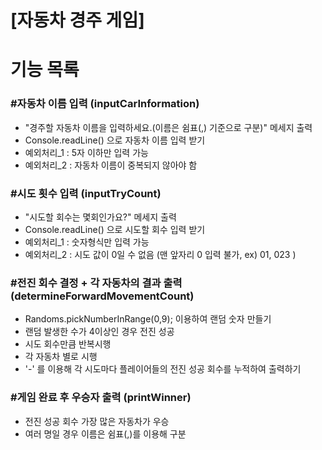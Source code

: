 # [자동차 경주 게임]
# 기능 목록

### #자동차 이름 입력 (inputCarInformation)
- "경주할 자동차 이름을 입력하세요.(이름은 쉼표(,) 기준으로 구분)" 메세지 출력
- Console.readLine() 으로 자동차 이름 입력 받기
- 예외처리_1 : 5자 이하만 입력 가능
- 예외처리_2 : 자동차 이름이 중복되지 않아야 함

### #시도 횟수 입력 (inputTryCount)
-  "시도할 회수는 몇회인가요?" 메세지 출력
- Console.readLine() 으로 시도할 회수 입력 받기
- 예외처리_1 : 숫자형식만 입력 가능
- 예외처리_2 : 시도 값이 0일 수 없음 (맨 앞자리 0 입력 불가, ex) 01, 023 )
### #전진 회수 결정 + 각 자동차의 결과 출력 (determineForwardMovementCount)
- Randoms.pickNumberInRange(0,9); 이용하여 랜덤 숫자 만들기
- 랜덤 발생한 수가 4이상인 경우 전진 성공
- 시도 회수만큼 반복시행
- 각 자동차 별로 시행
- '-' 를 이용해 각 시도마다 플레이어들의 전진 성공 회수를 누적하여 출력하기


### #게임 완료 후 우승자 출력 (printWinner)
- 전진 성공 회수 가장 많은 자동차가 우승
- 여러 명일 경우 이름은 쉼표(,)를 이용해 구분 


